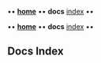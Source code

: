 •• **[home](../README.md)** •• **docs** [index](./docs/index.md) ••

•• **[home](~/README.md)** •• **docs** [index](./docs/index.md) ••

## Docs Index
